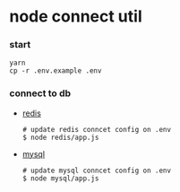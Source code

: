 # node connect util

### start

```shell
yarn
cp -r .env.example .env
```
### connect to db
+ [redis](https://www.npmjs.com/package/redis)
    ```shell
    # update redis conncet config on .env
    $ node redis/app.js
    ```
+ [mysql](https://www.npmjs.com/package/mysql)
    ```shell
    # update mysql conncet config on .env
    $ node mysql/app.js
    ```